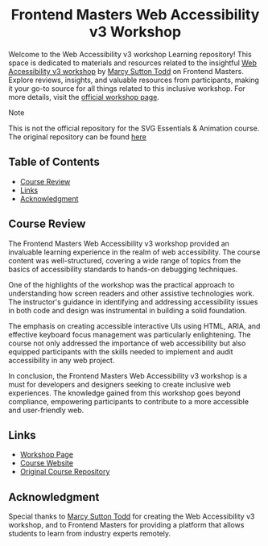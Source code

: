 <a name="readme-top"></a>

<div align="center">
  <h1> Frontend Masters Web Accessibility v3 Workshop</h1>
</div>

Welcome to the Web Accessibility v3 workshop Learning repository! This space is dedicated to materials and
resources related to the
insightful [Web Accessibility v3 workshop](https://frontendmasters.com/workshops/accessibility-v3/)
by [Marcy Sutton Todd](https://frontendmasters.com/teachers/marcy-sutton/) on Frontend Masters. Explore reviews,
insights, and valuable resources from participants, making it your go-to source for all things related to this inclusive
workshop. For more details, visit the [official workshop page](https://frontendmasters.com/workshops/accessibility-v3/).

> [!NOTE]
> This is not the official repository for the SVG Essentials & Animation course. The original repository can be
> found [here](https://github.com/marcysutton/frontend-masters-web-accessibility-v3)

## Table of Contents

- [Course Review](#course-review)
- [Links](#links)
- [Acknowledgment](#acknowledgment)

## Course Review

The Frontend Masters Web Accessibility v3 workshop provided an invaluable learning experience in the realm of web
accessibility. The course content was well-structured, covering a wide range of topics from the basics of accessibility
standards to hands-on debugging techniques.

One of the highlights of the workshop was the practical approach to understanding how screen readers and other assistive
technologies work. The instructor's guidance in identifying and addressing accessibility issues in both code and design
was instrumental in building a solid foundation.

The emphasis on creating accessible interactive UIs using HTML, ARIA, and effective keyboard focus management was
particularly enlightening. The course not only addressed the importance of web accessibility but also equipped
participants with the skills needed to implement and audit accessibility in any web project.

In conclusion, the Frontend Masters Web Accessibility v3 workshop is a must for developers and designers seeking to
create inclusive web experiences. The knowledge gained from this workshop goes beyond compliance, empowering
participants to contribute to a more accessible and user-friendly web.

## Links

- [Workshop Page](https://frontendmasters.com/workshops/accessibility-v3/)
- [Course Website](https://web-accessibility-v3.vercel.app/)
- [Original Course Repository](https://github.com/marcysutton/frontend-masters-web-accessibility-v3)

## Acknowledgment

Special thanks to [Marcy Sutton Todd](https://frontendmasters.com/teachers/marcy-sutton/) for creating the Web
Accessibility v3 workshop, and to Frontend Masters for providing a platform that allows students to learn from industry
experts remotely.